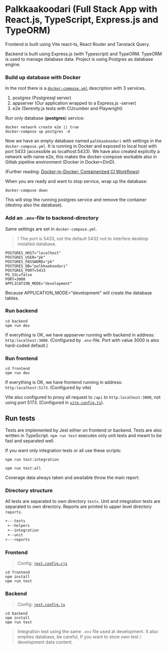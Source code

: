 # Palkkaakoodari (Full Stack App with React.js, TypeScript, Express.js and TypeORM)

Frontend is built using Vite react-ts, React Router and Tanstack Query.

Backend is built using Express.js (with Typescript) and TypeORM. TypeORM is used
to manage database data. Project is using Postgres as database engine.


### Build up database with Docker

In the root there is a [`docker-compose.yml`](./docker-compose.yml) description with 3 services.

1. postgres (Postgresql server)
2. appserver (Our application wrapped to a Express.js -server)
3. e2e (Serenity.js tests with CUcumber and Playwright)

Run only database (**postgres**) service:

```shell
docker network create e2e || true
docker-compose up postgres -d
```

Now we have an empty database named `palkkaakoodari` with settings in the `docker-compose.yml`.
It is running in Docker and exposed to local host with port 5433 (accessible as localhost:5433).
We have also created explicitly a network with name e2e, this makes the docker-compose workable also in Gitlab pipeline environment (Docker in Docker=DinD).

(Further reading: [Docker-in-Docker: Containerized CI Workflows](https://www.docker.com/resources/docker-in-docker-containerized-ci-workflows-dockercon-2023))

When you are ready and want to stop service, wrap up the database:

```shell
docker-compose down
```

This will stop the running postgres service and remove the container (destroy also the database).

### Add an `.env`-file to backend-directory

Same settings are set in `docker-compose.yml`.

> ! The port is 5433, not the default 5432 not to interfere desktop installed database.

```env
POSTGRES_HOST="localhost"
POSTGRES_USER="pk"
POSTGRES_PASSWORD="pk"
POSTGRES_DB="palkkaakoodari"
POSTGRES_PORT=5433
PG_SSL=false
PORT=3000
APPLICATION_MODE="development"
```

Because APPLICATION_MODE="development" will create the database tables.

### Run backend

```shell
cd backend
npm run dev
```

If everything is OK, we have appserver running with backend in address: `http:localhost:3000`.
(Configured by `.env`-file. Port with value 3000 is also hard-coded default.)

### Run frontend

```shell
cd frontend
npm run dev
```

If everything is OK, we have frontend running in address: `http:localhost:5173`.
(Configured by vite)

Vite also configured to proxy all request to `/api` to `http:localhost:3000`, not using port 5173.
(Configured in [`vite.config.ts`](./frontend/vite.config.ts)).

## Run tests

Tests are implemented by Jest either on frontend or backend.
Tests are also written in TypeScript.
`npm run test` executes only unit tests and meant to be fast and separated well.

If you want only integration tests or all use these scripts:

```shell
npm run test:integration
```

```shell
npm run test:all
```

Coverage data always taken and awailable throw the main report.

### Directory structure

All tests are separated to own directory `tests`.
Unit and integration tests are separated to own directory.
Reports are printed to upper level directory `reports`.

```txt
+---tests
 +--helpers
 +--integration
 +--unit
+---reports
```

### Frontend

> Config: [`jest.config.cjs`](./frontend/jest.config.cjs)

```shell
cd frontend
npm install
npm run test
```

### Backend

> Config: [`jest.config.js`](./backend/jest.config.js)

```shell
cd backend
npm install
npm run test
```

> Integration test using the same `.env` file used at development.
> It also empties database, be careful, If you want to store own test / development data content.

